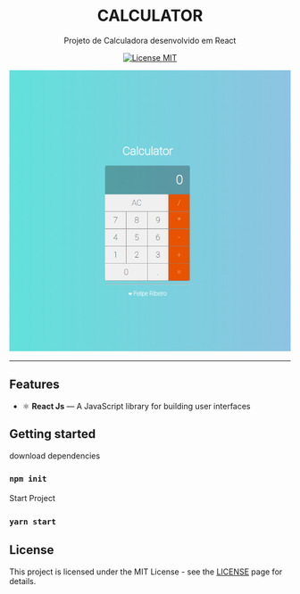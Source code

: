 <h1 align="center">

<br>
CALCULATOR
</h1>



<p align="center">Projeto de Calculadora desenvolvido em React</p>

<p align="center">
  <a href="https://opensource.org/licenses/MIT">
    <img src="https://img.shields.io/badge/License-MIT-blue.svg" alt="License MIT">
  </a>
</p>

![Alt text](/calculadora.jpg?raw=true "Optional Title")
<hr />

## Features
[//]: # (Add the features of your project here:)


- ⚛️ **React Js** — A JavaScript library for building user interfaces


## Getting started

download dependencies

### `npm init`

Start Project

### `yarn start`


## License

This project is licensed under the MIT License - see the [LICENSE](https://opensource.org/licenses/MIT) page for details.
